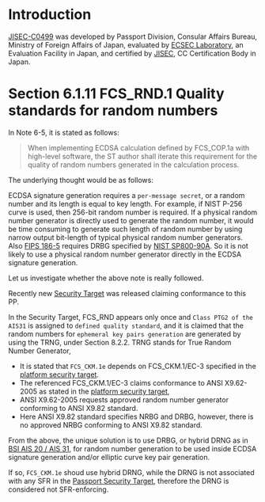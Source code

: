 # Introduction

[JISEC-C0499](https://www.commoncriteriaportal.org/nfs/ccpfiles/files/ppfiles/c0499_epp.pdf) was developed by Passport Division, Consular Affairs Bureau, Ministry of Foreign Affairs of Japan, evaluated by [ECSEC Laboratory](https://www.ecsec.jp/publics/index/29/), an Evaluation Facility in Japan, and certified by [JISEC](https://www.ipa.go.jp/en/security/jisec/index.html), CC Certification Body in Japan.

# Section 6.1.11 FCS_RND.1 Quality standards for random numbers
In Note 6-5, it is stated as follows:
> When implementing ECDSA calculation defined by FCS_COP.1a with high-level software, the ST author shall iterate this requirement for the quality of random numbers generated in the calculation process.

The underlying thought would be as follows:

ECDSA signature generation requires a `per-message secret`, or a random number and its length is equal to key length.
For example, if NIST P-256 curve is used, then 256-bit random number is required.
If a physical random number generator is directly used to generate the random number, it would be time consuming to generate such length of random number by using narrow output bit-length of typical physical random number generators.
Also [FIPS 186-5](https://nvlpubs.nist.gov/nistpubs/FIPS/NIST.FIPS.186-5.pdf) requires DRBG specified by [NIST SP800-90A](https://doi.org/10.6028/NIST.SP.800-90Ar1).
So it is not likely to use a physical random number generator directly in the ECDSA signature generation.

Let us investigate whether the above note is really followed.

Recently new [Security Target](https://www.commoncriteriaportal.org/nfs/ccpfiles/files/epfiles/NSCIB-CC-2300104-01-ST.pdf) was released claiming conformance to this PP.

In the Security Target, FCS_RND appears only once and `Class PTG2 of the AIS31` is assigned to `defined quality standard`,
and it is claimed that the random numbers for `ephemeral key pairs generation` are generated by using the TRNG, under Section 8.2.2.
TRNG stands for True Random Number Generator, 

- It is stated that `FCS_CKM.1e` depends on FCS_CKM.1/EC-3 specified in the [platform security target](https://www.commoncriteriaportal.org/nfs/ccpfiles/files/epfiles/1110V5b_pdf.pdf).
- The referenced FCS_CKM.1/EC-3 claims conformance to ANSI X9.62-2005 as stated in the [platform security target](https://www.commoncriteriaportal.org/nfs/ccpfiles/files/epfiles/1110V5b_pdf.pdf),
- ANSI X9.62-2005 requests approved random number generator conforming to ANSI X9.82 standard.
- Here ANSI X9.82 standard specifies NRBG and DRBG, however, there is no approved NRBG conforming to ANSI X9.82 standard.

From the above, the unique solution is to use DRBG, or hybrid DRNG as in [BSI AIS 20 / AIS 31](https://www.bsi.bund.de/SharedDocs/Downloads/EN/BSI/Certification/Interpretations/AIS_31_Functionality_classes_for_random_number_generators_e_2024.pdf?__blob=publicationFile&v=3), for random number generation to be used inside ECDSA signature generation and/or elliptic curve key pair generation.

If so, `FCS_CKM.1e` shoud use hybrid DRNG, while the DRNG is not associated with any SFR in the [Passport Security Target](https://www.commoncriteriaportal.org/nfs/ccpfiles/files/epfiles/NSCIB-CC-2300104-01-ST.pdf), therefore the DRNG is considered not SFR-enforcing.
